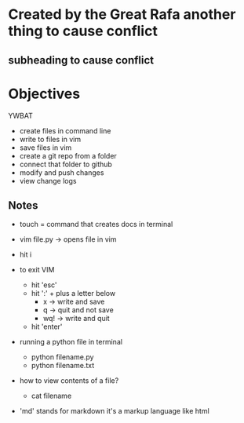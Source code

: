 # Created by the Great Rafa another thing to cause conflict
## subheading to cause conflict
# Objectives
YWBAT 
- create files in command line 
- write to files in vim
- save files in vim
- create a git repo from a folder
- connect that folder to github
- modify and push changes 
- view change logs

## Notes
- touch = command that creates docs in terminal
- vim file.py -> opens file in vim
- hit i
- to exit VIM
	- hit 'esc'
	- hit ':' + plus a letter below
		- x -> write and save
		- q -> quit and not save
		- wq! -> write and quit 
	- hit 'enter'	
- running a python file in terminal
	- python filename.py
	- python filename.txt

- how to view contents of a file?
	- cat filename

- 'md' stands for markdown it's a markup language like html
